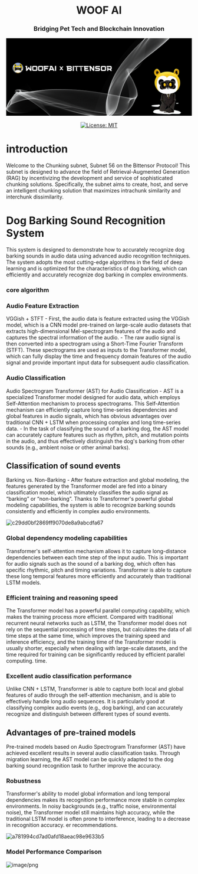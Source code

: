 <div align="center">

# **WOOF AI** <!-- omit in toc -->

### Bridging Pet Tech and Blockchain Innovation <!-- omit in toc -->
![hero](./asset/offline.png)

[![License: MIT](https://img.shields.io/badge/License-MIT-yellow.svg)](https://opensource.org/licenses/MIT)

</div>

#  introduction

Welcome to the Chunking subnet, Subnet 56 on the Bittensor Protocol! This subnet is designed to advance the field of Retrieval-Augmented Generation (RAG) by incentivizing the development and service of sophisticated chunking solutions. Specifically, the subnet aims to create, host, and serve an intelligent chunking solution that maximizes intrachunk similarity and interchunk dissimilarity.


# Dog Barking Sound Recognition System
This system is designed to demonstrate how to accurately recognize dog barking sounds in audio data using advanced audio recognition techniques. The system adopts the most cutting-edge algorithms in the field of deep learning and is optimized for the characteristics of dog barking, which can efficiently and accurately recognize dog barking in complex environments.


### core algorithm
### Audio Feature Extraction
VGGish + STFT - First, the audio data is feature extracted using the VGGish model, which is a CNN model pre-trained on large-scale audio datasets that extracts high-dimensional Mel-spectrogram features of the audio and captures the spectral information of the audio. - The raw audio signal is then converted into a spectrogram using a Short-Time Fourier Transform (STFT). These spectrograms are used as inputs to the Transformer model, which can fully display the time and frequency domain features of the audio signal and provide important input data for subsequent audio classification.
### Audio Classification
Audio Spectrogram Transformer (AST) for Audio Classification - AST is a specialized Transformer model designed for audio data, which employs Self-Attention mechanism to process spectrograms. This Self-Attention mechanism can efficiently capture long time-series dependencies and global features in audio signals, which has obvious advantages over traditional CNN + LSTM when processing complex and long time-series data. - In the task of classifying the sound of a barking dog, the AST model can accurately capture features such as rhythm, pitch, and mutation points in the audio, and thus effectively distinguish the dog's barking from other sounds (e.g., ambient noise or other animal barks).

## Classification of sound events
Barking vs. Non-Barking - After feature extraction and global modeling, the features generated by the Transformer model are fed into a binary classification model, which ultimately classifies the audio signal as “barking” or “non-barking”. Thanks to Transformer's powerful global modeling capabilities, the system is able to recognize barking sounds consistently and efficiently in complex audio environments.

<img width="791" alt="c29dd0bf2869ff9070de8a9abcdfa67" src="https://github.com/user-attachments/assets/93190674-eeab-4b78-ba3a-fc4c36929ac7">


### Global dependency modeling capabilities
Transformer's self-attention mechanism allows it to capture long-distance dependencies between each time step of the input audio. This is important for audio signals such as the sound of a barking dog, which often has specific rhythmic, pitch and timing variations. Transformer is able to capture these long temporal features more efficiently and accurately than traditional LSTM models.

### Efficient training and reasoning speed
The Transformer model has a powerful parallel computing capability, which makes the training process more efficient. Compared with traditional recurrent neural networks such as LSTM, the Transformer model does not rely on the sequential processing of time steps, but calculates the data of all time steps at the same time, which improves the training speed and inference efficiency, and the training time of the Transformer model is usually shorter, especially when dealing with large-scale datasets, and the time required for training can be significantly reduced by efficient parallel computing. time.

### Excellent audio classification performance
Unlike CNN + LSTM, Transformer is able to capture both local and global features of audio through the self-attention mechanism, and is able to effectively handle long audio sequences. It is particularly good at classifying complex audio events (e.g., dog barking), and can accurately recognize and distinguish between different types of sound events.

## Advantages of pre-trained models
Pre-trained models based on Audio Spectrogram Transformer (AST) have achieved excellent results in several audio classification tasks. Through migration learning, the AST model can be quickly adapted to the dog barking sound recognition task to further improve the accuracy.

### Robustness
Transformer's ability to model global information and long temporal dependencies makes its recognition performance more stable in complex environments. In noisy backgrounds (e.g., traffic noise, environmental noise), the Transformer model still maintains high accuracy, while the traditional LSTM model is often prone to interference, leading to a decrease in recognition accuracy.
er recommendations.

<img width="776" alt="a781994cd7ad0afd18aeac98e9633b5" src="https://github.com/user-attachments/assets/6fdfe95c-2359-4fcf-b7d4-ca0a95d06960">

### Model Performance Comparison

![image/png](https://cdn-uploads.huggingface.co/production/uploads/673d82cc1898a8cd00977d97/tnTtxaKkR7_mH_Xbo_nS5.png)

